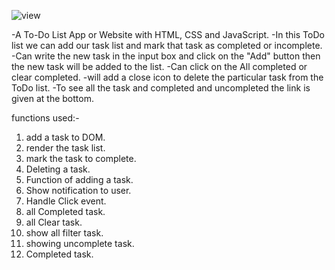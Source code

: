 ![view](https://github.com/shakshishar/Todo-list-coding-ninjas/assets/132820376/dc545f19-0c5e-4556-8499-6d3e7857303b)

-A To-Do List App or Website with HTML, CSS and JavaScript. 
-In this ToDo list we can add our task list and mark that task as completed or incomplete.
-Can write the new task in the input box and click on the "Add" button then the new task will be added to the list.
-Can click on the All completed or clear completed.
-will add a close icon to delete the particular task from the ToDo list.
-To see all the task and completed and uncompleted the link is given at the bottom.


functions used:-

1. add a task to DOM.
2. render the task list.
3. mark the task to complete.
4. Deleting a task.
5. Function of adding a task.
6. Show notification to user.
7. Handle Click event.
8. all Completed task.
9. all Clear task.
10. show all filter task.
11. showing uncomplete task.
12. Completed task.
